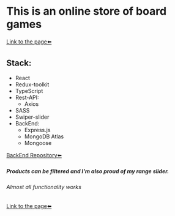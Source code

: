 # This is an online store of board games
[Link to the page⬅️][link]
## Stack:
* React
* Redux-toolkit
* TypeScript
* Rest-API:
	* Axios
* SASS
* Swiper-slider
* BackEnd:
	* Express.js
	* MongoDB Atlas
	* Mongoose

[BackEnd Repository⬅️][link2]


##### Products can be filtered and I'm also proud of my range slider.
###### Almost all functionality works
[Link to the page⬅️][link]

[link]: https://steterik.github.io/boardGames
[link2]: https://github.com/StetErik/boardGamesBackend
